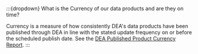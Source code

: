 :::{dropdown} What is the Currency of our data products and are they on time?

Currency is a measure of how consistently DEA's data products have been published through DEA in line with the stated update frequency on or before the scheduled publish date. See the [DEA Published Product Currency Report][CurrencyReport].
:::

[CurrencyReport]: https://mgmt.sandbox.dea.ga.gov.au/public-dashboards/d22241dbfca54b1fa9f73938ef26e645?orgId=1

